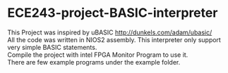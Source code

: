 # ECE243-project-BASIC-interpreter
This Project was inspired by uBASIC http://dunkels.com/adam/ubasic/  
All the code was written in NIOS2 assembly. This interpreter only support very simple BASIC statements.  
Compile the project with intel FPGA Monitor Program to use it.  
There are few example programs under the example folder.
